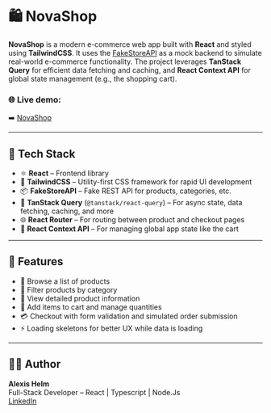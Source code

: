 # 🛍️ NovaShop

**NovaShop** is a modern e-commerce web app built with **React** and styled using **TailwindCSS**. It uses the [FakeStoreAPI](https://fakestoreapi.com/) as a mock backend to simulate real-world e-commerce functionality. The project leverages **TanStack Query** for efficient data fetching and caching, and **React Context API** for global state management (e.g., the shopping cart).

### 🌐 Live demo:
➡️ [NovaShop](https://ecommerce-two-gray-92.vercel.app/)

---

## 🚀 Tech Stack

- ⚛️ **React** – Frontend library
- 💨 **TailwindCSS** – Utility-first CSS framework for rapid UI development
- 📦 **FakeStoreAPI** – Fake REST API for products, categories, etc.
- 🔄 **TanStack Query** (`@tanstack/react-query`) – For async state, data fetching, caching, and more
- 🌐 **React Router** – For routing between product and checkout pages
- 🧠 **React Context API** – For managing global app state like the cart

---

## 📸 Features

- 🛒 Browse a list of products
- 📂 Filter products by category
- 🧾 View detailed product information
- 🧺 Add items to cart and manage quantities
- 💳 Checkout with form validation and simulated order submission
- ⚡ Loading skeletons for better UX while data is loading

---

## 🧑‍💻 Author

**Alexis Helm**  
Full-Stack Developer – React | Typescript | Node.Js  
[LinkedIn](https://www.linkedin.com/in/alexis-helm/)

